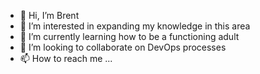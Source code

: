 - 👋 Hi, I’m Brent
- 👀 I’m interested in expanding my knowledge in this area
- 🌱 I’m currently learning how to be a functioning adult
- 💞️ I’m looking to collaborate on DevOps processes
- 📫 How to reach me ...

<!---
bman2382/bman2382 is a ✨ special ✨ repository because its `README.md` (this file) appears on your GitHub profile.
You can click the Preview link to take a look at your changes.
--->
